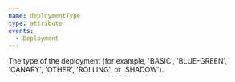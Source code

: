 ```yaml
---
name: deploymentType
type: attribute
events:
  - Deployment
---
```


The type of the deployment (for example, 'BASIC', 'BLUE-GREEN', 'CANARY', 'OTHER', 'ROLLING', or 'SHADOW').
